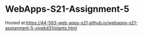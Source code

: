 # WebApps-S21-Assignment-5
Hosted at:<https://44-563-web-apps-s21.github.io/webapps-s21-assignment-5-vivekd31/plants.html>
